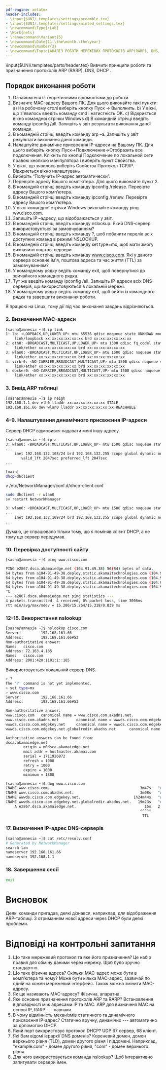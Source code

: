 ```yaml
---
pdf-engine: xelatex
header-includes:
- \input{$UNI/.templates/settings/preamble.tex}
- \input{$UNI/.templates/settings/minted_settings.tex}
- \newcommand\Type{\Lab}
- \Work{nets}
- \renewcommand\Variant{5}
- \newcommand\Date{11.\the\month.\the\year}
- \newcommand\Number{3}
- \newcommand\Topic{АНАЛІЗ РОБОТИ МЕРЕЖЕВИХ ПРОТОКОЛІВ ARP(RARP), DNS, DHCP}
---
```


\input{$UNI/.templates/parts/header.tex}
Вивчити принципи роботи та призначення протоколів ARP (RARP), DNS,
DHCP .

## Порядок виконання роботи

1. Ознайомтеся із теоретичними відомостями до роботи.
2. Визначте МAC-адресу Вашого ПК. Для цього виконайте такі пункти:
	a) На робочому столі виберіть кнопку Пуск -> Выполнить.
	b) У вікні, що з'явилось введіть команду cmd і натистність ОК.
	c) Відкриється вікно командної стрічки Windows
	d) В командній стрічці введіть команду ipconfig /all. Запишіть у звіт
	   результати виконання даної команди.
3. В командній стрічці введіть команду arp –a. Запишіть у звіт результати
   виконання даної команди.
4. Налаштуйте динамічне присвоєння IP-адреси на Вашому ПК. Для цього виберіть
   кнопку Пуск->Подключение->Отобразить все подключения. Клікніть по кнопці
   Подключение по локальной сети правою кнопкою маніпулятора і виберіть пункт
   Свойства.
5. У вікні, що зявилось виберіть Свойства Протокол ТСP/IP. Відкриється вікно
   налаштувань
6. Виберіть “Получить ІР-адрес автоматически”.
7. Перевірте адресу Вашого комп’ютера. Для цього виконайте пункт 2.
8. В командній стрічці введіть команду ipconfig /release. Перевірте адресу
   Вашого комп’ютера.
9. В командній стрічці введіть команду ipconfig /renew. Перевірте адресу Вашого
   комп’ютера.
10. У вікні командної стрічки Windows виконайте команду ping ww.cisco.com.
11. Запишіть IP –адресу, що відображається у звіт.
12. В командній стрічці введіть команду nslookup. Який DNS-сервер
    використовується за замовчуванням?
13. В командній стрічці введіть команду ?, шоб побачити перелік всіх доступних
    команд в режимі NSLOOKUP.
14. В командній стрічці введіть команду set type=mx, щоб мати змогу визначити
    поштові сервери.
15. В командній стрічці введіть команду www.cisco.com. Які у даного сервера
    основне ім'я, поштова адреса та час життя (TTL) за замовчуванням?
16. У командному рядку ведіть команду exit, щоб повернутися до звичайного
    командного рядка.
17. Тут же введіть команду ipconfig /all. Запишіть IP-адреси всіх DNS-серверів,
    що використовуються в локальній мережі.
18. У командному рядку ведіть команду exit, щоб вийти із командного рядка та
    завершити виконання роботи.

Я працюю на Linux, тому дії під час виконання завдань відрізняються.

### 2. Визначення MAC-адреси

```sh
[sasha@amnesia ~]$ ip link
1: lo: <LOOPBACK,UP,LOWER_UP> mtu 65536 qdisc noqueue state UNKNOWN mode DEFAULT group default qlen 1000
    link/loopback xx:xx:xx:xx:xx:xx brd xx:xx:xx:xx:xx:xx
2: eth0: <BROADCAST,MULTICAST,UP,LOWER_UP> mtu 1500 qdisc fq_codel state UP mode DEFAULT group default qlen 1000
    link/ether xx:xx:xx:xx:xx:xx brd xx:xx:xx:xx:xx:xx
3: wlan0: <BROADCAST,MULTICAST,UP,LOWER_UP> mtu 1500 qdisc noqueue state UP mode DORMANT group default qlen 1000
    link/ether xx:xx:xx:xx:xx:xx brd xx:xx:xx:xx:xx:xx
4: virbr0: <NO-CARRIER,BROADCAST,MULTICAST,UP> mtu 1500 qdisc noqueue state DOWN mode DEFAULT group default qlen 1000
    link/ether xx:xx:xx:xx:xx:xx brd xx:xx:xx:xx:xx:xx
5: docker0: <NO-CARRIER,BROADCAST,MULTICAST,UP> mtu 1500 qdisc noqueue state DOWN mode DEFAULT group default
    link/ether xx:xx:xx:xx:xx:xx brd xx:xx:xx:xx:xx:xx
```

### 3. Вивід ARP таблиці

```sh
[sasha@amnesia ~]$ ip neigh
192.168.1.1 dev eth0 lladdr xx:xx:xx:xx:xx:xx STALE
192.168.161.66 dev wlan0 lladdr xx:xx:xx:xx:xx:xx REACHABLE
```

### 4-9. Налаштування динамічного присвоєння IP-адреси

Сервер DHCP відмовився надавати мені іншу адресу.

```sh
[sasha@amnesia ~]$ ip a
3: wlan0: <BROADCAST,MULTICAST,UP,LOWER_UP> mtu 1500 qdisc noqueue state UP group default
...
    inet 192.168.132.108/24 brd 192.168.132.255 scope global dynamic noprefixroute wlan0
       valid_lft 2047sec preferred_lft 2047sec
...
```

```sh
[main]
dhcp=dhclient
```

v /etc/NetworkManager/conf.d/dhcp-client.conf
```sh
sudo dhclient -r wlan0
sv restart NetworkManager
```

```sh
3: wlan0: <BROADCAST,MULTICAST,UP,LOWER_UP> mtu 1500 qdisc noqueue state UP group default
...
    inet 192.168.132.109/24 brd 192.168.132.255 scope global dynamic noprefixroute wlan0
...
```

Думаю, це спрацювало тільки тому, що я поміняв клієнт DHCP, а не тому що
сервер передумав.

### 10. Перевірка доступності сайту

```sh
[sasha@amnesia ~]$ ping www.cisco.com

PING e2867.dsca.akamaiedge.net (104.91.49.38) 56(84) bytes of data.
64 bytes from a104-91-49-38.deploy.static.akamaitechnologies.com (104.91.49.38): icmp_seq=1 ttl=56 time=15.2 ms
64 bytes from a104-91-49-38.deploy.static.akamaitechnologies.com (104.91.49.38): icmp_seq=2 ttl=56 time=15.3 ms
64 bytes from a104-91-49-38.deploy.static.akamaitechnologies.com (104.91.49.38): icmp_seq=3 ttl=56 time=15.3 ms
64 bytes from a104-91-49-38.deploy.static.akamaitechnologies.com (104.91.49.38): icmp_seq=4 ttl=56 time=15.3 ms
^C
--- e2867.dsca.akamaiedge.net ping statistics ---
4 packets transmitted, 4 received, 0% packet loss, time 3006ms
rtt min/avg/max/mdev = 15.206/15.264/15.318/0.039 ms
```

### 12-15. Використання nslookup

```sh
[sasha@amnesia ~]$ nslookup cisco.com
Server:         192.168.161.66
Address:        192.168.161.66#53
Non-authoritative answer:
Name:   cisco.com
Address: 72.163.4.185
Name:   cisco.com
Address: 2001:420:1101:1::185
```

Використовується локальний сервер DNS.

```sh
> ?
The '?' command is not yet implemented.
> set type=mx
> www.cisco.com
Server:         192.168.161.66
Address:        192.168.161.66#53

Non-authoritative answer:
www.cisco.com   canonical name = www.cisco.com.akadns.net.
www.cisco.com.akadns.net        canonical name = wwwds.cisco.com.edgekey.net.
wwwds.cisco.com.edgekey.net     canonical name = wwwds.cisco.com.edgekey.net.globalredir.akadns.net.
wwwds.cisco.com.edgekey.net.globalredir.akadns.net      canonical name = e2867.dsca.akamaiedge.net.

Authoritative answers can be found from:
dsca.akamaiedge.net
        origin = n0dsca.akamaiedge.net
        mail addr = hostmaster.akamai.com
        serial = 1711926872
        refresh = 1000
        retry = 1000
        expire = 1000
        minimum = 1800
```

```sh
[sasha@amnesia ~]$ dog www.cisco.com
CNAME www.cisco.com.                                         3m47s   "www.cisco.com.akadns.net."
CNAME www.cisco.com.akadns.net.                              3m08s   "wwwds.cisco.com.edgekey.net."
CNAME wwwds.cisco.com.edgekey.net.                        1h24m44s   "wwwds.cisco.com.edgekey.net.globalredir.akadns.net."
CNAME wwwds.cisco.com.edgekey.net.globalredir.akadns.net.   19m23s   "e2867.dsca.akamaiedge.net."
    A e2867.dsca.akamaiedge.net.                               15s   2.17.157.14
                                                             ^^^^^
                                                              TTL
```

### 17. Визначення IP-адрес DNS-серверів

```sh
[sasha@amnesia ~]$ cat /etc/resolv.conf
# Generated by NetworkManager
search lan
nameserver 192.168.161.66
nameserver 192.168.1.1
```

### 18. Завершення сесії

```sh
exit
```

# Висновок

Деякі команди пригадав, деякі дізнався, наприклад, для відображення ARP-таблиці. З отриманням нової адреси через DHCP були деякі проблеми.

# Відповіді на контрольні запитання

1) Що таке мережевий протокол та яке його призначення? Це набір правил для обміну даними через мережу. Щоб було зручно стандартно.
2) Що таке фізична адреса? Скільки MAC-адрес може бути в комп’ютера та чому? Може бути кілька MAC-адрес, зазвичай по одній на кожен мережевий інтерфейс. Також можна змінити MAC-адресу.
3) Як ще називають MAC-адресу? Фізична, апаратна.
4) Яке основне призначення протоколів ARP та RARP? Встановлення відповідності між адресами IP та MAC. ARP для визначеня MAC на основі IP, RARP --- навпаки.
5) В чому відмінність механізмів статичного та динамічного присвоєння IP-адрес? Статично вручну, динамічно --- автоматично за допомогою DHCP.
6) Який порт використовує протокол DHCP? UDP 67 сервер, 68 клієнт.
7) Які Вам відомі ієрархії DNS доменів? Кореневий домен, домен верхнього рівня (TLD), домен другого рівня і піддомені. Наприклад, "example.com" - домен другого рівня, "com" - домен верхнього рівня.
8) Для чого використовується команда nslookup? Щоб інтерактивно запитувати сервери імен.
